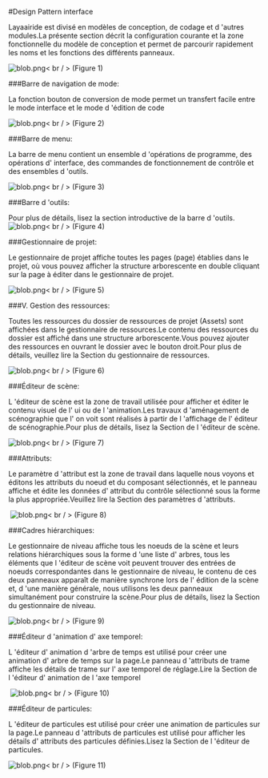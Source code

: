 #Design Pattern interface

Layaairide est divisé en modèles de conception, de codage et d 'autres modules.La présente section décrit la configuration courante et la zone fonctionnelle du modèle de conception et permet de parcourir rapidement les noms et les fonctions des différents panneaux.

​![blob.png](img/1.png)< br / >
(Figure 1)



###Barre de navigation de mode:

La fonction bouton de conversion de mode permet un transfert facile entre le mode interface et le mode d 'édition de code

​![blob.png](img/2.png)< br / >
(Figure 2)



###Barre de menu:

La barre de menu contient un ensemble d 'opérations de programme, des opérations d' interface, des commandes de fonctionnement de contrôle et des ensembles d 'outils.

​![blob.png](img/3.png)< br / >
(Figure 3)



 



###Barre d 'outils:

Pour plus de détails, lisez la section introductive de la barre d 'outils.
​![blob.png](img/4.png)< br / >
(Figure 4)



###Gestionnaire de projet:

Le gestionnaire de projet affiche toutes les pages (page) établies dans le projet, où vous pouvez afficher la structure arborescente en double cliquant sur la page à éditer dans le gestionnaire de projet.

​![blob.png](img/5.png)< br / >
(Figure 5)



 



###V. Gestion des ressources:

Toutes les ressources du dossier de ressources de projet (Assets) sont affichées dans le gestionnaire de ressources.Le contenu des ressources du dossier est affiché dans une structure arborescente.Vous pouvez ajouter des ressources en ouvrant le dossier avec le bouton droit.Pour plus de détails, veuillez lire la Section du gestionnaire de ressources.

​![blob.png](img/6.png)< br / >
(Figure 6)



 



###Éditeur de scène:

L 'éditeur de scène est la zone de travail utilisée pour afficher et éditer le contenu visuel de l' ui ou de l 'animation.Les travaux d 'aménagement de scénographie que l' on voit sont réalisés à partir de l 'affichage de l' éditeur de scénographie.Pour plus de détails, lisez la Section de l 'éditeur de scène.

​![blob.png](img/7.png)< br / >
(Figure 7)



 



###Attributs:

Le paramètre d 'attribut est la zone de travail dans laquelle nous voyons et éditons les attributs du noeud et du composant sélectionnés, et le panneau affiche et édite les données d' attribut du contrôle sélectionné sous la forme la plus appropriée.Veuillez lire la Section des paramètres d 'attributs.



​	![blob.png](img/8.png)< br / >
(Figure 8)



  



###Cadres hiérarchiques:

Le gestionnaire de niveau affiche tous les noeuds de la scène et leurs relations hiérarchiques sous la forme d 'une liste d' arbres, tous les éléments que l 'éditeur de scène voit peuvent trouver des entrées de noeuds correspondantes dans le gestionnaire de niveau, le contenu de ces deux panneaux apparaît de manière synchrone lors de l' édition de la scène et, d 'une manière générale, nous utilisons les deux panneaux simultanément pour construire la scène.Pour plus de détails, lisez la Section du gestionnaire de niveau.

​![blob.png](img/9.png)< br / >
(Figure 9)



###Éditeur d 'animation d' axe temporel:

L 'éditeur d' animation d 'arbre de temps est utilisé pour créer une animation d' arbre de temps sur la page.Le panneau d 'attributs de trame affiche les détails de trame sur l' axe temporel de réglage.Lire la Section de l 'éditeur d' animation de l 'axe temporel



​	![blob.png](img/10.png)< br / >
(Figure 10)



###Éditeur de particules:

L 'éditeur de particules est utilisé pour créer une animation de particules sur la page.Le panneau d 'attributs de particules est utilisé pour afficher les détails d' attributs des particules définies.Lisez la Section de l 'éditeur de particules.

​![blob.png](img/11.gif)< br / >
(Figure 11)